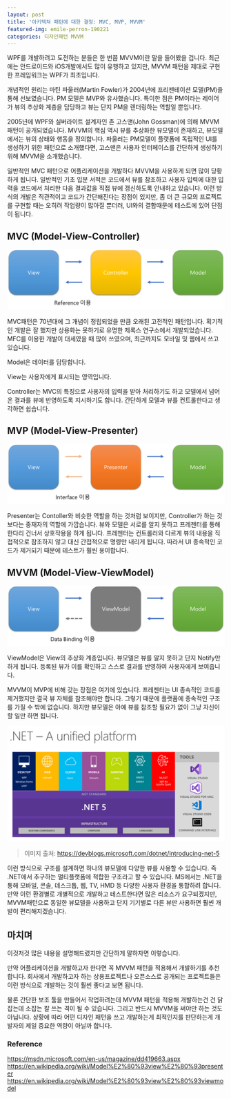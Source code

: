 ```yaml
---
layout: post
title: '아키텍쳐 패턴에 대한 결정: MVC, MVP, MVVM'
featured-img: emile-perron-190221
categories: 디자인패턴 MVVM
---
```


WPF를 개발하려고 도전하는 분들은 한 번쯤 MVVM이란 말을 들어봤을 겁니다. 최근에는 안드로이드와 iOS개발에서도 많이 유행하고 있지만, MVVM 패턴을 제대로 구현한 프레임워크는 WPF가 최초입니다.

개념적인 원리는 마틴 파울러(Martin Fowler)가 2004년에 프리젠테이션 모델(PM)을 통해 선보였습니다. PM 모델은 MVP와 유사했습니다. 특이한 점은 PM이라는 레이어가 뷰의 추상화 계층을 담당하고 뷰는 단지 PM을 렌더링하는 역할일 뿐입니다.

2005년에 WPF와 실버라이트 설계자인 존 고스맨(John Gossman)에 의해 MVVM 패턴이 공개되었습니다. MVVM의 핵심 역시 뷰를 추상화한 뷰모델이 존재하고, 뷰모델에서는 뷰의 상태와 행동을 정의합니다. 파울러는 PM모델이 플랫폼에 독립적인 UI를 생성하기 위한 패턴으로 소개했다면, 고스맨은 사용자 인터페이스를 간단하게 생성하기 위해 MVVM을 소개했습니다.

일반적인 MVC 패턴으로 어플리케이션을 개발하다 MVVM을 사용하게 되면 많이 당황하게 됩니다. 일반적인 기초 입문 서적은 코드에서 뷰를 참조하고 사용자 입력에 대한 입력을 코드에서 처리한 다음 결과값을 직접 뷰에 갱신하도록 안내하고 있습니다. 이런 방식의 개발은 직관적이고 코드가 간단해진다는 장점이 있지만, 좀 더 큰 규모의 프로젝트를 구현할 때는 오히려 작업량이 많아질 뿐더러, UI와의 결합때문에 테스트에 있어 단점이 됩니다.

## MVC (Model-View-Controller)

![MVC Pattern][mvc]

[mvc]: /assets/img/posts/MvcPattern.png "MVC Pattern"

MVC패턴은 70년대에 그 개념이 정립되었을 만큼 오래된 고전적인 패턴입니다. 획기적인 개발은 잘 했지만 상용화는 못하기로 유명한 제록스 연구소에서 개발되었습니다. MFC를 이용한 개발이 대세였을 때 많이 쓰였으며, 최근까지도 모바일 및 웹에서 쓰고 있습니다.

Model은 데이터를 담당합니다.

View는 사용자에게 표시되는 영역입니다.

Controller는 MVC의 특징으로 사용자의 입력을 받아 처리하기도 하고 모델에서 넘어온 결과를 뷰에 반영하도록 지시하기도 합니다. 간단하게 모델과 뷰를 컨트롤한다고 생각하면 쉽습니다.

## MVP (Model-View-Presenter)

![MVP Pattern][mvp]

[mvp]: /assets/img/posts/MvpPattern.png "MVP Pattern"

Presenter는 Contoller와 비슷한 역할을 하는 것처럼 보이지만, Controller가 하는 것보다는 중재자의 역할에 가깝습니다. 뷰와 모델은 서로를 알지 못하고 프레젠터를 통해 한다리 건너서 상호작용을 하게 됩니다.
프레젠터는 컨트롤러와 다르게 뷰의 내용을 직접적으로 참조하지 않고 대신 간접적으로 명령만 내리게 됩니다. 따라서 UI 종속적인 코드가 제거되기 때문에 테스트가 훨씬 용이합니다.

## MVVM (Model-View-ViewModel)

![MVVM Pattern][mvvm]

[mvvm]: /assets/img/posts/MvvmPattern.png "MVVM Pattern"

ViewModel은 View의 추상화 계층입니다. 뷰모델은 뷰를 알지 못하고 단지 Notify만 하게 됩니다. 등록된 뷰가 이를 확인하고 스스로 결과를 반영하여 사용자에게 보여줍니다.

MVVM이 MVP에 비해 갖는 장점은 여기에 있습니다. 프레젠터는 UI 종속적인 코드를 제거했지만 결국 뷰 자체를 참조해야만 합니다. 그렇기 때문에 플랫폼에 종속적인 구조를 가질 수 밖에 없습니다. 하지만 뷰모델은 아예 뷰를 참조할 필요가 없이 그냥 자신이 할 일만 하면 됩니다.

![.NET 5 Platform][net5]

[net5]: /assets/img/posts/dotnet5_platform.png ".NET 5"
>이미지 출처: <https://devblogs.microsoft.com/dotnet/introducing-net-5>

이런 방식으로 구조를 설계하면 하나의 뷰모델에 다양한 뷰를 사용할 수 있습니다. 즉 .NET에서 추구하는 멀티플랫폼에 적합한 구조라고 할 수 있습니다. MS에서는 .NET을 통해 모바일, 콘솔, 데스크톱, 웹, TV, HMD 등 다양한 사용자 환경을 통합하려 합니다. 만약 이런 환경별로 개별적으로 개발하고 테스트한다면 많은 리소스가 요구되겠지만, MVVM패턴으로 동일한 뷰모델을 사용하고 단지 기기별로 다른 뷰만 사용하면 훨씬 개발이 편리해지겠습니다.

## 마치며

이것저것 많은 내용을 설명해드렸지만 간단하게 말하자면 이렇습니다.

만약 어플리케이션을 개발하고자 한다면 꼭 MVVM 패턴을 적용해서 개발하기를 추천합니다. 회사에서 개발하고자 하는 상용프로젝트나 오픈소스로 공개되는 프로젝트들은 이런 방식으로 개발하는 것이 훨씬 좋다고 보면 됩니다.

물론 간단한 보조 툴을 만들어서 작업하려는데 MVVM 패턴을 적용해 개발하는건 건 닭 잡는데 소잡는 칼 쓰는 격이 될 수 있습니다. 그리고 반드시 MVVM을 써야만 하는 것도 아닙니다. 상황에 따라 어떤 디자인 패턴을 쓰고 개발하는게 최적인지를 판단하는게 개발자의 제일 중요한 역량이 아닐까 합니다.

### Reference

<https://msdn.microsoft.com/en-us/magazine/dd419663.aspx>
<https://en.wikipedia.org/wiki/Model%E2%80%93view%E2%80%93presenter>
<https://en.wikipedia.org/wiki/Model%E2%80%93view%E2%80%93viewmodel>
